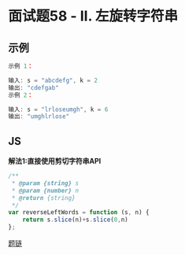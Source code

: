 # 面试题58 - II. 左旋转字符串
## 示例
```js
示例 1：

输入: s = "abcdefg", k = 2
输出: "cdefgab"
示例 2：

输入: s = "lrloseumgh", k = 6
输出: "umghlrlose"
```
## JS
**解法1:直接使用剪切字符串API**
```js
/**
 * @param {string} s
 * @param {number} n
 * @return {string}
 */
var reverseLeftWords = function (s, n) {
    return s.slice(n)+s.slice(0,n)
};
```
[题链](https://leetcode-cn.com/problems/zuo-xuan-zhuan-zi-fu-chuan-lcof/)

<tongji/>